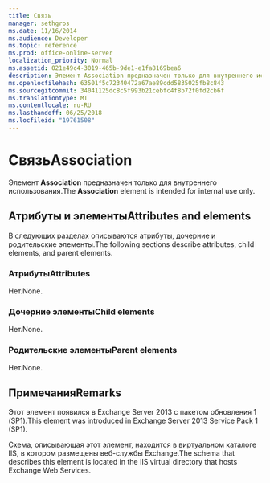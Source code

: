 ```yaml
---
title: Связь
manager: sethgros
ms.date: 11/16/2014
ms.audience: Developer
ms.topic: reference
ms.prod: office-online-server
localization_priority: Normal
ms.assetid: 021e49c4-3019-465b-9de1-e1fa8169bea6
description: Элемент Association предназначен только для внутреннего использования.
ms.openlocfilehash: 63501f5c72340472a67ae89cdd5835025fb8c843
ms.sourcegitcommit: 34041125dc8c5f993b21cebfc4f8b72f0fd2cb6f
ms.translationtype: MT
ms.contentlocale: ru-RU
ms.lasthandoff: 06/25/2018
ms.locfileid: "19761508"
---
```

# <a name="association"></a><span data-ttu-id="dc83d-103">Связь</span><span class="sxs-lookup"><span data-stu-id="dc83d-103">Association</span></span>

<span data-ttu-id="dc83d-104">Элемент **Association** предназначен только для внутреннего использования.</span><span class="sxs-lookup"><span data-stu-id="dc83d-104">The **Association** element is intended for internal use only.</span></span> 

## <a name="attributes-and-elements"></a><span data-ttu-id="dc83d-105">Атрибуты и элементы</span><span class="sxs-lookup"><span data-stu-id="dc83d-105">Attributes and elements</span></span>

<span data-ttu-id="dc83d-106">В следующих разделах описываются атрибуты, дочерние и родительские элементы.</span><span class="sxs-lookup"><span data-stu-id="dc83d-106">The following sections describe attributes, child elements, and parent elements.</span></span>
  
### <a name="attributes"></a><span data-ttu-id="dc83d-107">Атрибуты</span><span class="sxs-lookup"><span data-stu-id="dc83d-107">Attributes</span></span>

<span data-ttu-id="dc83d-108">Нет.</span><span class="sxs-lookup"><span data-stu-id="dc83d-108">None.</span></span>
  
### <a name="child-elements"></a><span data-ttu-id="dc83d-109">Дочерние элементы</span><span class="sxs-lookup"><span data-stu-id="dc83d-109">Child elements</span></span>

<span data-ttu-id="dc83d-110">Нет.</span><span class="sxs-lookup"><span data-stu-id="dc83d-110">None.</span></span>
  
### <a name="parent-elements"></a><span data-ttu-id="dc83d-111">Родительские элементы</span><span class="sxs-lookup"><span data-stu-id="dc83d-111">Parent elements</span></span>

<span data-ttu-id="dc83d-112">Нет.</span><span class="sxs-lookup"><span data-stu-id="dc83d-112">None.</span></span>
  
## <a name="remarks"></a><span data-ttu-id="dc83d-113">Примечания</span><span class="sxs-lookup"><span data-stu-id="dc83d-113">Remarks</span></span>

<span data-ttu-id="dc83d-114">Этот элемент появился в Exchange Server 2013 с пакетом обновления 1 (SP1).</span><span class="sxs-lookup"><span data-stu-id="dc83d-114">This element was introduced in Exchange Server 2013 Service Pack 1 (SP1).</span></span>
  
<span data-ttu-id="dc83d-115">Схема, описывающая этот элемент, находится в виртуальном каталоге IIS, в котором размещены веб-службы Exchange.</span><span class="sxs-lookup"><span data-stu-id="dc83d-115">The schema that describes this element is located in the IIS virtual directory that hosts Exchange Web Services.</span></span>
  

